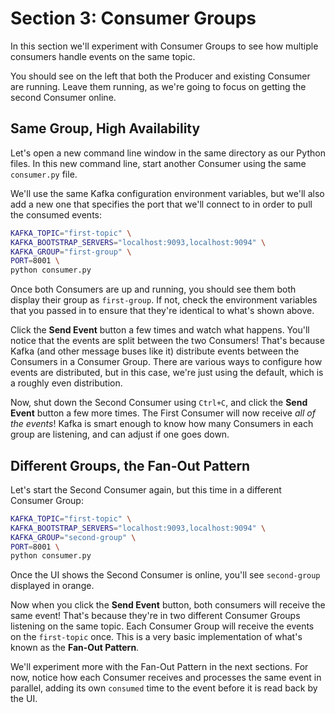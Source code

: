 # Section 3: Consumer Groups

In this section we'll experiment with Consumer Groups to see how multiple consumers handle events on the same topic.

You should see on the left that both the Producer and existing Consumer are running. Leave them running, as we're going to focus on getting the second Consumer online.

## Same Group, High Availability

Let's open a new command line window in the same directory as our Python files. In this new command line, start another Consumer using the same `consumer.py` file.

We'll use the same Kafka configuration environment variables, but we'll also add a new one that specifies the port that we'll connect to in order to pull the consumed events:

<span class="copy"></span>
```sh
KAFKA_TOPIC="first-topic" \
KAFKA_BOOTSTRAP_SERVERS="localhost:9093,localhost:9094" \
KAFKA_GROUP="first-group" \
PORT=8001 \
python consumer.py
```

Once both Consumers are up and running, you should see them both display their group as `first-group`. If not, check the environment variables that you passed in to ensure that they're identical to what's shown above.

Click the **Send Event** button a few times and watch what happens.  You'll notice that the events are split between the two Consumers!  That's because Kafka (and other message buses like it) distribute events between the Consumers in a Consumer Group. There are various ways to configure how events are distributed, but in this case, we're just using the default, which is a roughly even distribution.

Now, shut down the Second Consumer using `Ctrl+C`, and click the **Send Event** button a few more times. The First Consumer will now receive *all of the events*!  Kafka is smart enough to know how many Consumers in each group are listening, and can adjust if one goes down. 

## Different Groups, the Fan-Out Pattern

Let's start the Second Consumer again, but this time in a different Consumer Group:

<span class="copy"></span>
```sh
KAFKA_TOPIC="first-topic" \
KAFKA_BOOTSTRAP_SERVERS="localhost:9093,localhost:9094" \
KAFKA_GROUP="second-group" \
PORT=8001 \
python consumer.py
```

Once the UI shows the Second Consumer is online, you'll see `second-group` displayed in orange.

Now when you click the **Send Event** button, both consumers will receive the same event! That's because they're in two different Consumer Groups listening on the same topic. Each Consumer Group will receive the events on the `first-topic` once. This is a very basic implementation of what's known as the **Fan-Out Pattern**.

We'll experiment more with the Fan-Out Pattern in the next sections.  For now, notice how each Consumer receives and processes the same event in parallel, adding its own `consumed` time to the event before it is read back by the UI. 